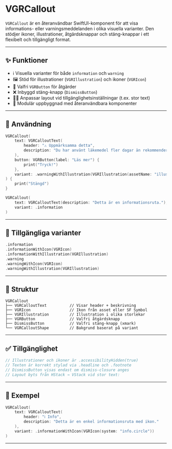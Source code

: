 # VGRCallout

`VGRCallout` är en återanvändbar SwiftUI-komponent för att visa informations- eller varningsmeddelanden i olika visuella varianter. Den stödjer ikoner, illustrationer, åtgärdsknappar och stäng-knappar i ett flexibelt och tillgängligt format.

---

## ✨ Funktioner

- ℹ️ Visuella varianter för både `information` och `warning`
- 🖼️ Stöd för illustrationer (`VGRIllustration`) och ikoner (`VGRIcon`)
- 🔘 Valfri `VGRButton` för åtgärder
- ❌ Inbyggd stäng-knapp (`DismissButton`)
- 🧑‍🦯 Anpassar layout vid tillgänglighetsinställningar (t.ex. stor text)
- 🧱 Modulär uppbyggnad med återanvändbara komponenter

---

## 🧪 Användning

```swift
VGRCallout(
    text: VGRCalloutText(
        header: "⚠️ Uppmärksamma detta",
        description: "Du har använt läkemedel fler dagar än rekommenderat. Läs mer för att förstå riskerna."
    ),
    button: VGRButton(label: "Läs mer") {
        print("Tryck!")
    },
    variant: .warningWithIllustration(VGRIllustration(assetName: "illustration_warning"))
) {
    print("Stängd")
}
```

```swift
VGRCallout(
    text: VGRCalloutText(description: "Detta är en informationsruta."),
    variant: .information
)
```

---

## 🎨 Tillgängliga varianter

```swift
.information
.informationWithIcon(VGRIcon)
.informationWithIllustration(VGRIllustration)
.warning
.warningWithIcon(VGRIcon)
.warningWithIllustration(VGRIllustration)
```

---

## 🧱 Struktur

```text
VGRCallout
├── VGRCalloutText          // Visar header + beskrivning
├── VGRIcon                 // Ikon från asset eller SF Symbol
├── VGRIllustration         // Illustration i olika storlekar
├── VGRButton               // Valfri åtgärdsknapp
├── DismissButton           // Valfri stäng-knapp (xmark)
└── VGRCalloutShape         // Bakgrund baserat på variant
```

---

## ✅ Tillgänglighet

```swift
// Illustrationer och ikoner är .accessibilityHidden(true)
// Texten är korrekt stylad via .headline och .footnote
// DismissButton visas endast om dismiss-closure anges
// Layout byts från HStack → VStack vid stor text:
```

---

## 🧪 Exempel

```swift
VGRCallout(
    text: VGRCalloutText(
        header: "ℹ️ Info",
        description: "Detta är en enkel informationsruta med ikon."
    ),
    variant: .informationWithIcon(VGRIcon(system: "info.circle"))
)
```

---

